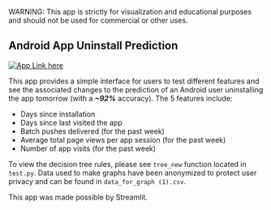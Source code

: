 WARNING: This app is strictly for visualization and educational purposes and should not be used for commercial or other uses.

## Android App Uninstall Prediction
[![App Link here](https://static.streamlit.io/badges/streamlit_badge_black_white.svg)](https://share.streamlit.io/tkewf/uninstalls/main/test.py)

This app provides a simple interface for users to test different features and see the associated changes to the prediction of an Android user uninstalling the app tomorrow (with a **_~92%_** accuracy). 
The 5 features include: 
- Days since installation
- Days since last visited the app
- Batch pushes delivered (for the past week)
- Average total page views per app session (for the past week)
- Number of app visits (for the past week)


To view the decision tree rules, please see `tree_new` function located in `test.py`. 
Data used to make graphs have been anonymized to protect user privacy and can be found in `data_for_graph (1).csv`. 

This app was made possible by Streamlit. 
